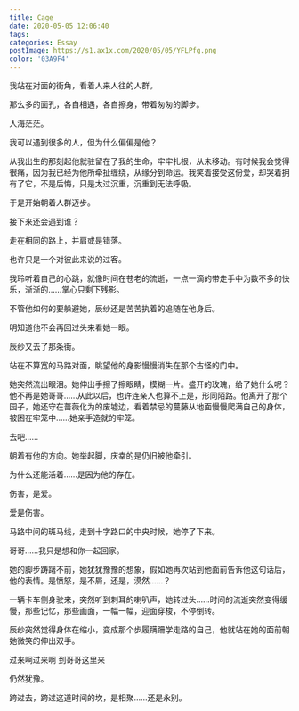 ```yaml
---
title: Cage
date: 2020-05-05 12:06:40
tags:
categories: Essay
postImage: https://s1.ax1x.com/2020/05/05/YFLPfg.png
color: '03A9F4'
---
```


我站在对面的街角，看着人来人往的人群。

那么多的面孔，各自相遇，各自擦身，带着匆匆的脚步。

人海茫茫。

我可以遇到很多的人，但为什么偏偏是他？

从我出生的那刻起他就驻留在了我的生命，牢牢扎根，从未移动。有时候我会觉得很痛，因为我已经为他所牵扯缠绕，从缘分到命运。我笑着接受这份爱，却哭着拥有了它，不是后悔，只是太过沉重，沉重到无法呼吸。

<!--more-->

于是开始朝着人群迈步。

接下来还会遇到谁？

走在相同的路上，并肩或是错落。

也许只是一个对彼此来说的过客。

我聆听着自己的心跳，就像时间在苍老的流逝，一点一滴的带走手中为数不多的快乐，渐渐的……掌心只剩下残影。

不管他如何的要躲避她，辰纱还是苦苦执着的追随在他身后。

明知道他不会再回过头来看她一眼。

辰纱又去了那条街。

站在不算宽的马路对面，眺望他的身影慢慢消失在那个古怪的门中。

她突然流出眼泪。她伸出手擦了擦眼睛，模糊一片。盛开的玫瑰，给了她什么呢？他不再是她哥哥……从此以后，也许连亲人也算不上是，形同陌路。他离开了那个园子，她还守在蔷薇化为的废墟边，看着禁忌的蔓藤从地面慢慢爬满自己的身体，被困在牢笼中……她亲手造就的牢笼。

去吧……

朝着有他的方向。她举起脚，庆幸的是仍旧被他牵引。

为什么还能活着……是因为他的存在。

伤害，是爱。

爱是伤害。

马路中间的斑马线，走到十字路口的中央时候，她停了下来。

哥哥……我只是想和你一起回家。

她的脚步踌躇不前，她犹犹豫豫的想象，假如她再次站到他面前告诉他这句话后，他的表情。是愤怒，是不屑，还是，漠然……？

一辆卡车侧身驶来，突然听到刺耳的喇叭声，她转过头……时间的流逝突然变得缓慢，那些记忆，那些画面，一幅一幅，迎面穿梭，不停倒转。

辰纱突然觉得身体在缩小，变成那个步履蹒跚学走路的自己，他就站在她的面前朝她微笑的伸出双手。

过来啊过来啊 到哥哥这里来

仍然犹豫。

跨过去，跨过这道时间的坎，是相聚……还是永别。